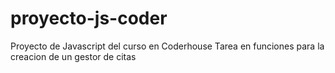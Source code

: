 # proyecto-js-coder
Proyecto de Javascript del curso en Coderhouse
Tarea en funciones para la creacion de un gestor de citas
